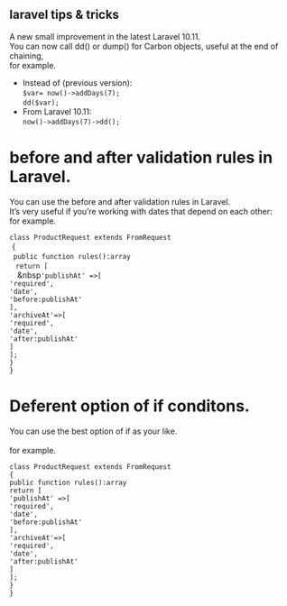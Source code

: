 ## laravel tips & tricks

A new small improvement in the latest Laravel 10.11.<br>
You can now call dd() or dump() for Carbon objects, useful at the end of chaining, <br>for example.

- Instead of (previous version):<br>
`$var= now()->addDays(7);`<br>
`dd($var);`<br>
- From Laravel 10.11:<br>
`now()->addDays(7)->dd();`<br>

# before and after validation rules in Laravel.

You can use the before and after validation rules in Laravel. <br>
It’s very useful if you’re working with dates that depend on each other: <br>for example.

`class ProductRequest extends FromRequest`<br>
&nbsp;`{`<br>
&ensp;`public function rules():array`<br>
&ensp;&nbsp;`return [`<br>
&emsp;&nbsp`'publishAt' =>[`<br>
`'required',`<br>
`'date',`<br>
`'before:publishAt'`<br>
`],`<br>
`'archiveAt'=>[`<br>
`'required',`<br>
`'date',`<br>
`'after:publishAt'`<br>
`]`<br>
`];`<br>
`}`<br>
`}`<br>

# Deferent option of if conditons.

You can use the best option of if as your like. <br>
<br>for example.

`class ProductRequest extends FromRequest`<br>
`{`<br>
`public function rules():array`<br>
`return [`<br>
`'publishAt' =>[`<br>
`'required',`<br>
`'date',`<br>
`'before:publishAt'`<br>
`],`<br>
`'archiveAt'=>[`<br>
`'required',`<br>
`'date',`<br>
`'after:publishAt'`<br>
`]`<br>
`];`<br>
`}`<br>
`}`<br>